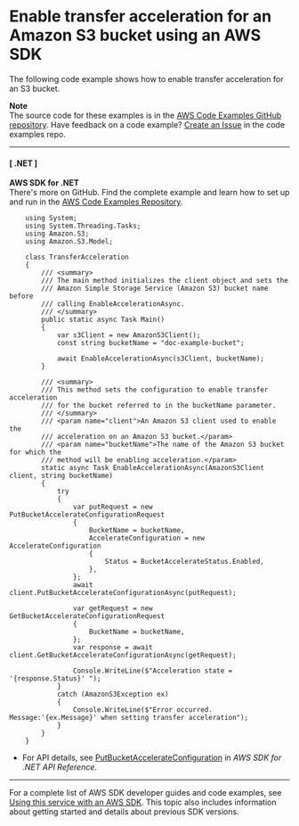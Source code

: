 # Enable transfer acceleration for an Amazon S3 bucket using an AWS SDK<a name="example_s3_TransferAcceleration_section"></a>

The following code example shows how to enable transfer acceleration for an S3 bucket\.

**Note**  
The source code for these examples is in the [AWS Code Examples GitHub repository](https://github.com/awsdocs/aws-doc-sdk-examples)\. Have feedback on a code example? [Create an Issue](https://github.com/awsdocs/aws-doc-sdk-examples/issues/new/choose) in the code examples repo\. 

------
#### [ \.NET ]

**AWS SDK for \.NET**  
 There's more on GitHub\. Find the complete example and learn how to set up and run in the [AWS Code Examples Repository](https://github.com/awsdocs/aws-doc-sdk-examples/tree/main/dotnetv3/S3#code-examples)\. 
  

```
    using System;
    using System.Threading.Tasks;
    using Amazon.S3;
    using Amazon.S3.Model;

    class TransferAcceleration
    {
        /// <summary>
        /// The main method initializes the client object and sets the
        /// Amazon Simple Storage Service (Amazon S3) bucket name before
        /// calling EnableAccelerationAsync.
        /// </summary>
        public static async Task Main()
        {
            var s3Client = new AmazonS3Client();
            const string bucketName = "doc-example-bucket";

            await EnableAccelerationAsync(s3Client, bucketName);
        }

        /// <summary>
        /// This method sets the configuration to enable transfer acceleration
        /// for the bucket referred to in the bucketName parameter.
        /// </summary>
        /// <param name="client">An Amazon S3 client used to enable the
        /// acceleration on an Amazon S3 bucket.</param>
        /// <param name="bucketName">The name of the Amazon S3 bucket for which the
        /// method will be enabling acceleration.</param>
        static async Task EnableAccelerationAsync(AmazonS3Client client, string bucketName)
        {
            try
            {
                var putRequest = new PutBucketAccelerateConfigurationRequest
                {
                    BucketName = bucketName,
                    AccelerateConfiguration = new AccelerateConfiguration
                    {
                        Status = BucketAccelerateStatus.Enabled,
                    },
                };
                await client.PutBucketAccelerateConfigurationAsync(putRequest);

                var getRequest = new GetBucketAccelerateConfigurationRequest
                {
                    BucketName = bucketName,
                };
                var response = await client.GetBucketAccelerateConfigurationAsync(getRequest);

                Console.WriteLine($"Acceleration state = '{response.Status}' ");
            }
            catch (AmazonS3Exception ex)
            {
                Console.WriteLine($"Error occurred. Message:'{ex.Message}' when setting transfer acceleration");
            }
        }
    }
```
+  For API details, see [PutBucketAccelerateConfiguration](https://docs.aws.amazon.com/goto/DotNetSDKV3/s3-2006-03-01/PutBucketAccelerateConfiguration) in *AWS SDK for \.NET API Reference*\. 

------

For a complete list of AWS SDK developer guides and code examples, see [Using this service with an AWS SDK](UsingAWSSDK.md#sdk-general-information-section)\. This topic also includes information about getting started and details about previous SDK versions\.